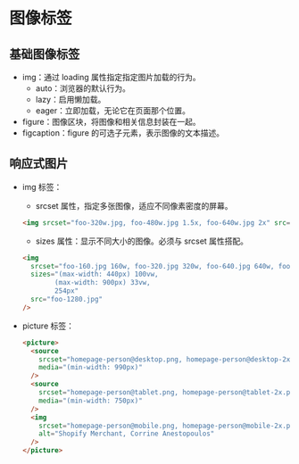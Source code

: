 # 图像标签

## 基础图像标签

- img：通过 loading 属性指定指定图片加载的行为。
  - auto：浏览器的默认行为。
  - lazy：启用懒加载。
  - eager：立即加载，无论它在页面那个位置。
- figure：图像区块，将图像和相关信息封装在一起。
- figcaption：figure 的可选子元素，表示图像的文本描述。

## 响应式图片

- img 标签：

  - srcset 属性，指定多张图像，适应不同像素密度的屏幕。

  ```html
  <img srcset="foo-320w.jpg, foo-480w.jpg 1.5x, foo-640w.jpg 2x" src="foo-640w.jpg" />
  ```

  - sizes 属性：显示不同大小的图像。必须与 srcset 属性搭配。

  ```html
  <img
    srcset="foo-160.jpg 160w, foo-320.jpg 320w, foo-640.jpg 640w, foo-1280.jpg 1280w"
    sizes="(max-width: 440px) 100vw,
          (max-width: 900px) 33vw,
          254px"
    src="foo-1280.jpg"
  />
  ```

- picture 标签：

  ```html
  <picture>
    <source
      srcset="homepage-person@desktop.png, homepage-person@desktop-2x.png 2x"
      media="(min-width: 990px)"
    />
    <source
      srcset="homepage-person@tablet.png, homepage-person@tablet-2x.png 2x"
      media="(min-width: 750px)"
    />
    <img
      srcset="homepage-person@mobile.png, homepage-person@mobile-2x.png 2x"
      alt="Shopify Merchant, Corrine Anestopoulos"
    />
  </picture>
  ```
